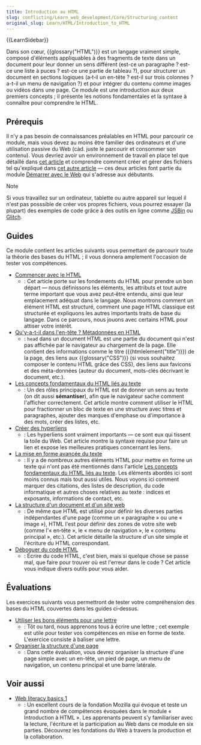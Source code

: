 ```yaml
---
title: Introduction au HTML
slug: conflicting/Learn_web_development/Core/Structuring_content
original_slug: Learn/HTML/Introduction_to_HTML
---
```


{{LearnSidebar}}

Dans son cœur, {{glossary("HTML")}} est un langage vraiment simple, composé d'éléments appliquables à des fragments de texte dans un document pour leur donner un sens différent (est-ce un paragraphe ? est-ce une liste à puces ? est-ce une partie de tableau ?), pour structurer un document en sections logiques (a‑t‑il un en-tête ? est-il sur trois colonnes ? a-t-il un menu de navigation ?) et pour intégrer du contenu comme images ou vidéos dans une page. Ce module est une introduction aux deux premiers concepts ; il présente les notions fondamentales et la syntaxe à connaître pour comprendre le HTML.

## Prérequis

Il n'y a pas besoin de connaissances préalables en HTML pour parcourir ce module, mais vous devez au moins être familier des ordinateurs et d'une utilisation passive du Web (càd. juste le parcourir et consommer son contenu). Vous devriez avoir un environnement de travail en place tel que détaillé dans [cet article](/fr/docs/Learn/Getting_started_with_the_web/Installing_basic_software) et comprendre comment créer et gérer des fichiers tel qu'expliqué dans [cet autre article](/fr/docs/Learn/Getting_started_with_the_web/Dealing_with_files) — ces deux articles font partie du module [Démarrer avec le Web](/fr/docs/Learn/Getting_started_with_the_web) qui s'adresse aux débutants.

> [!NOTE]
> Si vous travaillez sur un ordinateur, tablette ou autre appareil sur lequel il n'est pas posssible de créer vos propres fichiers, vous pourrez essayer (la plupart) des exemples de code grâce à des outils en ligne comme [JSBin](https://jsbin.com/) ou [Glitch](https://glitch.com/).

## Guides

Ce module contient les articles suivants vous permettant de parcourir toute la théorie des bases du HTML ; il vous donnera amplement l'occasion de tester vos compétences.

- [Commencer avec le HTML](/fr/docs/Learn/HTML/Introduction_to_HTML/Getting_started)
  - : Cet article porte sur les fondements du HTML pour prendre un bon départ — nous définissons les éléments, les attributs et tout autre terme important que vous avez peut‑être entendu, ainsi que leur emplacement adéquat dans le langage. Nous montrons comment un élément HTML est structuré, comment une page HTML classique est structurée et expliquons les autres importants traits de base du langage. Dans ce parcours, nous jouons avec certains HTML pour attiser votre intérêt.
- [Qu'y-a-t-il dans l'en-tête ? Métadonnées en HTML](/fr/docs/Learn/HTML/Introduction_to_HTML/The_head_metadata_in_HTML)
  - : `head` dans un document HTML est une partie du document qui n'est pas affichée par le navigateur au chargement de la page. Elle contient des informations comme le titre ({{htmlelement("title")}}) de la page, des liens aux {{glossary("CSS")}} (si vous souhaitez composer le contenu HTML grâce des CSS), des liens aux favicons et des méta-données (auteur du document, mots-clés décrivant le document, etc.).
- [Les concepts fondamentaux du HTML liés au texte](/fr/docs/Learn/HTML/Introduction_to_HTML/HTML_text_fundamentals)
  - : Un des rôles principaux du HTML est de donner un sens au texte (on dit aussi **sémantiser**), afin que le navigateur sache comment l'afficher correctement. Cet article montre comment utiliser le HTML pour fractionner un bloc de texte en une structure avec titres et paragraphes, ajouter des marques d'emphase ou d'importance à des mots, créer des listes, etc.
- [Créer des hyperliens](/fr/docs/Learn/HTML/Introduction_to_HTML/Creating_hyperlinks)
  - : Les hyperliens sont vraiment importants — ce sont eux qui tissent la toile du Web. Cet article montre la syntaxe requise pour faire un lien et expose les meilleures pratiques concernant les liens.
- [La mise en forme avancée du texte](/fr/docs/Learn/HTML/Introduction_to_HTML/Advanced_text_formatting)
  - : Il y a de nombreux autres éléments HTML pour mettre en forme un texte qui n'ont pas été mentionnés dans l'article [Les concepts fondamentaux du HTML liés au texte](/fr/docs/Learn/HTML/Introduction_to_HTML/HTML_text_fundamentals). Les éléments abordés ici sont moins connus mais tout aussi utiles. Nous voyons ici comment marquer des citations, des listes de description, du code informatique et autres choses relatives au texte : indices et exposants, informations de contact, etc.
- [La structure d'un document et d'un site web](/fr/docs/Learn/HTML/Introduction_to_HTML/Document_and_website_structure)
  - : De même que HTML est utilisé pour définir les diverses parties indépendantes d'une page (comme un « paragraphe » ou une « image »), HTML l'est pour définir des zones de votre site web (comme l'« en‑tête », le « menu de navigation », le « contenu principal », etc.). Cet article détaille la structure d'un site simple et l'écriture du HTML correspondant.
- [Déboguer du code HTML](/fr/docs/Learn/HTML/Introduction_to_HTML/Debugging_HTML)
  - : Écrire du code HTML, c'est bien, mais si quelque chose se passe mal, que faire pour trouver où est l'erreur dans le code ? Cet article vous indique divers outils pour vous aider.

## Évaluations

Les exercices suivants vous permettront de tester votre compréhension des bases du HTML couvertes dans les guides ci‑dessus.

- [Utiliser les bons éléments pour une lettre](/fr/docs/Learn/HTML/Introduction_to_HTML/Marking_up_a_letter)
  - : Tôt ou tard, nous apprenons tous à écrire une lettre ; cet exemple est utile pour tester vos compétences en mise en forme de texte. L'exercice consiste à baliser une lettre.
- [Organiser la structure d'une page](/fr/docs/Learn/HTML/Introduction_to_HTML/Structuring_a_page_of_content)
  - : Dans cette évaluation, vous devrez organiser la structure d'une page simple avec un en-tête, un pied de page, un menu de navigation, un contenu principal et une barre latérale.

## Voir aussi

- [Web literacy basics 1](https://teach.mozilla.org/activities/web-lit-basics/)
  - : Un excellent cours de la fondation Mozilla qui évoque et teste un grand nombre de compétences évoquées dans le module « Introduction à HTML ». Les apprenants peuvent s'y familiariser avec la lecture, l'écriture et la participation au Web dans ce module en six parties. Découvrez les fondations du Web à travers la production et la collaboration.
